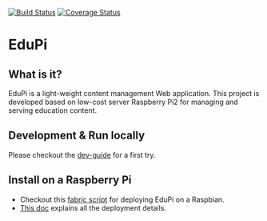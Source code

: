 [![Build Status](https://travis-ci.org/Orange-Foundation/edupi.svg?branch=master)](https://travis-ci.org/Orange-Foundation/edupi)
[![Coverage Status](https://coveralls.io/repos/Orange-Foundation/edupi/badge.svg?branch=master)](https://coveralls.io/r/Orange-Foundation/edupi?branch=master)

# EduPi

## What is it?

EduPi is a light-weight content management Web application.
This project is developed based on low-cost server Raspberry Pi2
 for managing and serving education content.

## Development & Run locally

Please checkout the [dev-guide](doc/dev-guide.md) for a first try.

## Install on a Raspberry Pi

* Checkout this [fabric script](deploy/) for deploying EduPi on a Raspbian.
* [This doc](doc/deploy.md) explains all the deployment details.
